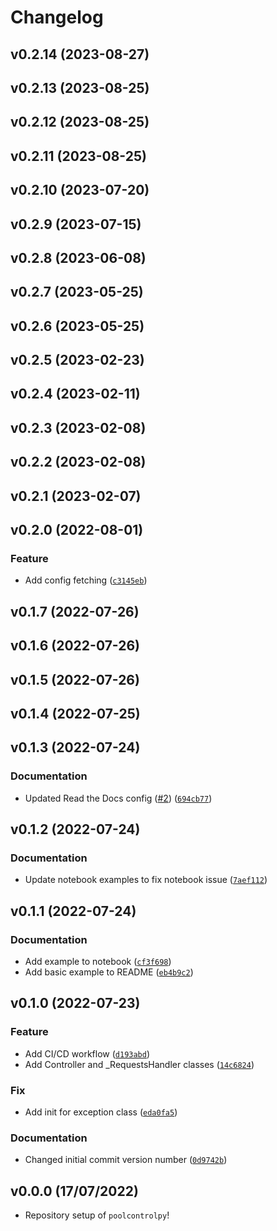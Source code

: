 # Changelog

<!--next-version-placeholder-->

## v0.2.14 (2023-08-27)


## v0.2.13 (2023-08-25)


## v0.2.12 (2023-08-25)


## v0.2.11 (2023-08-25)


## v0.2.10 (2023-07-20)


## v0.2.9 (2023-07-15)


## v0.2.8 (2023-06-08)


## v0.2.7 (2023-05-25)


## v0.2.6 (2023-05-25)


## v0.2.5 (2023-02-23)


## v0.2.4 (2023-02-11)


## v0.2.3 (2023-02-08)


## v0.2.2 (2023-02-08)


## v0.2.1 (2023-02-07)


## v0.2.0 (2022-08-01)
### Feature
* Add config fetching ([`c3145eb`](https://github.com/geeto1969/poolcontrolpy/commit/c3145eb4d0bb1aa58b428143aba7bbb7fd18a58b))

## v0.1.7 (2022-07-26)


## v0.1.6 (2022-07-26)


## v0.1.5 (2022-07-26)


## v0.1.4 (2022-07-25)


## v0.1.3 (2022-07-24)
### Documentation
* Updated Read the Docs config ([#2](https://github.com/geeto1969/poolcontrolpy/issues/2)) ([`694cb77`](https://github.com/geeto1969/poolcontrolpy/commit/694cb77a0080369ede8a2528c981a3aa0cd2cf80))

## v0.1.2 (2022-07-24)
### Documentation
* Update notebook examples to fix notebook issue ([`7aef112`](https://github.com/geeto1969/poolcontrolpy/commit/7aef112e52362454413579d380a0de02d6555aca))

## v0.1.1 (2022-07-24)
### Documentation
* Add example to notebook ([`cf3f698`](https://github.com/geeto1969/poolcontrolpy/commit/cf3f698a5434c620dc8e641216f50b5c8cff95e0))
* Add basic example to README ([`eb4b9c2`](https://github.com/geeto1969/poolcontrolpy/commit/eb4b9c2137da46d2735146e0d7750f91b6c713fe))

## v0.1.0 (2022-07-23)
### Feature
* Add CI/CD workflow ([`d193abd`](https://github.com/geeto1969/poolcontrolpy/commit/d193abda97a78b45b2f02178778c76637c6e6f41))
* Add Controller and _RequestsHandler classes ([`14c6824`](https://github.com/geeto1969/poolcontrolpy/commit/14c682444d63f13d812bad11e85a14e3aa573e24))

### Fix
* Add init for exception class ([`eda0fa5`](https://github.com/geeto1969/poolcontrolpy/commit/eda0fa5a026f7d0167fba58b8faf1f52b847a86d))

### Documentation
* Changed initial commit version number ([`0d9742b`](https://github.com/geeto1969/poolcontrolpy/commit/0d9742b3cf5b517bf76e909b51694687792629f2))

## v0.0.0 (17/07/2022)

- Repository setup of `poolcontrolpy`!